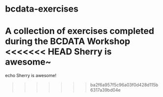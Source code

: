 # bcdata-exercises
A collection of exercises completed during the BCDATA Workshop
<<<<<<< HEAD
Sherry is awesome~
=======
echo Sherry is awesome!
>>>>>>> ba2f6a957f5c96a03f0d428d115b6317a39bd04e
